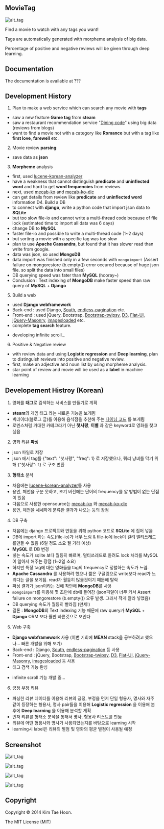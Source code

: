 MovieTag
-------------

![alt_tag](http://4.bp.blogspot.com/-YAJtTvUJQGE/U5Ln5tv_1fI/AAAAAAAAEBU/I9zPH4YfbBE/s1600/facebook.png)

Find a movie to watch with any tags you want!

Tags are automatically generated with morpheme analysis of big data.

Percentage of positive and negative reviews will be given through deep learning.


Documentation
-------------

The documentation is available at ???


Development History
-------------------

1. Plan to make a web service which can search any movie with **tags**
 - saw a new feature **Game tag** from **steam**
 - saw a restaurant recommendation service "[Dining code](http://www.diningcode.com/)" using big data (reviews from blogs)
 - want to find a movie not with a category like **Romance** but with a tag like **first love**, **farewell** etc.
2. Movie review **parsing**
 - save data as **json**
3. **Morpheme** analysis
 - first, used [lucene-korean-analyzer](https://github.com/need4spd/lucene-Korean-Analyzer)
 - have a weakness that cannot distinguish **predicate** and **uninflected word** and hard to get **word frequencies** from reviews
 - next, used [mecab-ko](https://bitbucket.org/eunjeon/mecab-ko) and [mecab-ko-dic](https://bitbucket.org/eunjeon/mecab-ko-dic)
 - can get details from review like **predicate** and **uninflected word** information
D4. Build a DB
 - to connect with **django**, write a python code that import json data to **SQLite**
 - but too slow file-io and cannot write a multi-thread code because of file lock (estimated time to import all data was 6 days)
 - change DB to **MySQL**
 - faster file-io and possible to write a multi-thread code (1~2 days)
 - but sorting a movie with a specific tag was too slow
 - plan to use **Apache Cassandra**, but found that it has slower read than write from google.
 - data was json, so used **MongoDB**
 - data import was finished only in a few seconds with `mongoimport` (Assert failure on mongorestore (b.empty()) error occured because of huge json file. so split the data into small files)
 - DB querying speed was fater than **MySQL** (hooray~)
 - Conclusion : Text indexing of **MongoDB** make faster speed than raw query of **MySQL** + **Django**
5. Build a web
 - used **Django webframework**
 - Back-end : used Django, [South](http://south.aeracode.org/), [endless-pagination](https://github.com/frankban/django-endless-pagination) etc.
 - Front-end : used jQuery, Bootstrap, [Bootstrap-twipsy](http://okonski.org/twipsy-bootstrap/docs/javascript.html), [D3](http://d3js.org/), [Flat-UI](https://github.com/designmodo/Flat-UI), [jQuery-Masonry](http://desandro.github.io/masonry/), [imagesloaded](https://github.com/desandro/imagesloaded) etc.
 - complete **tag search** feature.
 * developing infinite scroll...
6. Positive & Negative review
 * with review data and using **Logistic regression** and **Deep learning**, plan to distinguish reviews into positive and negative review.
 * first, make an adjective and noun list by using morpheme analysis.
 * star point of review and movie will be used as a **label** in machine learning

Developement Histroy (Korean)
-----------------------------

1. 영화를 **태그**로 검색하는 서비스를 만들기로 계획
 - **steam**의 게임 태그 라는 새로운 기능을 보게됨
 - 빅데이터(블로그 글)를 이용해 음식점을 추천해 주는 [다이닝 코드](http://www.diningcode.com/) 를 보게됨
 - 로멘스처럼 거대한 카테고라기 아닌 **첫사랑**, **이별** 과 같은 keyword로 영화를 찾고 싶음
2. 영화 리뷰 **파싱**
 - json 파일로 저장
 - json 에서 tag를 {"text": "첫사랑", "freq": 1} 로 저장했으나, 쿼리 낭비를 막기 위해 {"첫사랑": 1} 로 구조 변환
3. **형태소** 분석
 - 처음에는 [lucene-korean-analyzer](https://github.com/need4spd/lucene-Korean-Analyzer)를 사용
 - 용언, 체언을 구분 못하고, 초기 버전에는 단어의 frequency를 알 방법이 없는 단점이 있음
 - 다음으로 사용한 opensource는 [mecab-ko](https://bitbucket.org/eunjeon/mecab-ko) 와 [mecab-ko-dic](https://bitbucket.org/eunjeon/mecab-ko-dic)
 - 용언, 체언을 세세하게 분류한 결과가 나오는 등의 장점
4. DB 구축
 - 처음에는 django 프로젝트와 연동을 위해 python 코드로 **SQLite** 에 집어 넣음
 - DB에 import 하는 속도(file-io)가 너무 느림 & file-io에 lock이 걸려 멀티쓰레드를만들 수 없음 (6일 정도 소요 될 거라 예상)
 - **MySQL** 로 DB 변경
 - 넣는 속도가 sqlite 보다 월등히 빠르며, 멀티쓰레드로 돌려도 lock 처리를 MySQL이 알아서 해주는 장점 (1~2일 소요)
 - 하지만 특정 tag에 대한 영화들을 tag의 frequency로 정렬하는 속도가 느림.
 - **Apache Cassandra** 를 사용하려 했으나 짧은 구글링으로 write보다 read가 느리다는 글을 보게됨. read가 월등히 많을것이기 때문에 탈락
 - 파싱 결과가 json이라는 것에 착안해 **MongoDB**를 사용
 - `mongoimport`를 이용해 몇 초만에 db에 들어감 (json파일이 너무 커서 Assert failure on mongorestore (b.empty()) 오류 발생. 그래서 작게 잘라 넣었음)
 - DB querying 속도가 월등히 빨라짐 (만세!)
 - 결론 : **MongoDB**의 Text indexing 기능 때문에 raw query가 **MySQL** + **Django** ORM 보다 훨씬 빠른것으로 보인다
5. Web 구축
 - **Django webframework** 사용 (이번 기회에 **MEAN** stack을 공부하려고 했으나... 빠른 개발을 위해 포기)
 - Back-end : Django, [South](http://south.aeracode.org/), [endless-pagination](https://github.com/frankban/django-endless-pagination) 등 사용
 - Front-end : jQuery, Bootstrap, [Bootstrap-twipsy](http://okonski.org/twipsy-bootstrap/docs/javascript.html), [D3](http://d3js.org/), [Flat-UI](https://github.com/designmodo/Flat-UI), [jQuery-Masonry](http://desandro.github.io/masonry/), [imagesloaded](https://github.com/desandro/imagesloaded) 등 사용
 - 태그 검색 기능 완성
 * infinite scroll 기능 개발 중...
6. 긍정 부정 리뷰
 * 파싱한 리뷰 데이터를 이용해 리뷰의 긍정, 부정을 먼저 단일 형용사, 명사와 자주 같이 등장하는 형용사, 명사 pair들을 이용해 **Logistic regression** 을 이용해 본 후에 **Deep learning** 을 이용해 분석할 계획
 * 먼저 리뷰를 형태소 분석을 통해서 명사, 형용사 리스트를 만듦
 * 리뷰에 어떤 형용사와 명사가 사용되었는지를 바탕으로 learning 시작
 * learning시 label은 리뷰의 별점 및 영화의 평균 별점이 사용될 예정



Screenshot
----------

![alt_tag](http://2.bp.blogspot.com/--R1S12wrrOY/U5LZwXSLM5I/AAAAAAAAEA8/z0LoecZDA8Q/s1600/screenshot4.png)

![alt_tag](http://3.bp.blogspot.com/-xJ26vfyGTkE/U5BkjcRsyFI/AAAAAAAAD2c/dRWxviq7H8E/s1600/screenshot.png)

![alt_tag](http://1.bp.blogspot.com/-SWuaT4ztYsI/U5BlnJRslUI/AAAAAAAAD2w/obLLeYKJ0w8/s1600/screenshot2.png)

![alt_tag](http://2.bp.blogspot.com/-quHw9iA83wc/U5Bmxh_L7JI/AAAAAAAAD24/sSIA-25Gux4/s1600/screenshot3.png)

Copyright
---------

Copyright © 2014 Kim Tae Hoon.

The MIT License (MIT)
